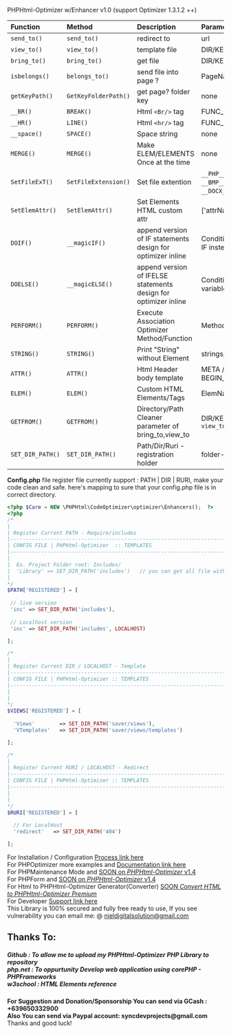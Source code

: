PHPHtml-Optimizer w/Enhancer v1.0 (support Optimizer 1.3.1.2 ++)


|Function        | Method         |  Description   |  Parameters                   |  
|:---            |:---            |:---            |:---                           |
| `send_to()`    | `send_to()`    | redirect to    |url       |
| `view_to()`    | `view_to()`    | template file  |DIR/KEY/filename |
| `bring_to()`    | `bring_to()`  | get file       |DIR/KEY/filename/Extension/INCLUDES/INCLUDES_ONCE/REQUIRE |
| `isbelongs()`   | `belongs_to()` | send file into page ? |PageName/KeyFolderPath/__KEY_FOLDER_PATH__/'keyFolderPath' |
| `getKeyPath()`   | `GetKeyFolderPath()` | get page? folder key | none |
| `__BR()`   | `BREAK()` | Html `<Br/>` tag | FUNC_ASSOC/METHOD_ASSOC/CLASS_ASSOC |
| `__HR()`   | `LINE()` | Html `<hr/>` tag | FUNC_ASSOC/METHOD_ASSOC/CLASS_ASSOC |
| `__space()`   | `SPACE()` | Space string | none |
| `MERGE()`   | `MERGE()` | Make ELEM/ELEMENTS Once at the time| none |
| `SetFileExT()`   | `SetFileExtension() ` | Set file extention | `__PHP__`,` __HTML__ `,`__CSS__`,`__JS__`,`__JPG__`,`__JPEG__`,`__PNG__`,`__GIF__`, ` __BMP__`, `__TEX__`,`__XLS__`,`__XLSX__`,`__DOCX__`, `__DOCX__`,`__PPT__`,`__PPTX__`,`__ODT__`, `__TXT__`, `__RTF__` |
| `SetElemAttr()`   | `SetElemAttr()` | Set Elements HTML custom attr | ['attrName'],['attrValue'] |
| `DOIF()`   | `__magicIF()` | append version of IF statements design for optimizer inline | Condition[Bool]/Result __NOTE:__ Not support Global variable use Ternary IF instead |
| `DOELSE()`   | `__magicELSE()` | append version of IFELSE statements design for optimizer inline | Condition[Bool]/DefaultValue/Result  __NOTE:__ Not support Global variable use Ternary IF instead|
| `PERFORM()`   | `PERFORM()` | Execute Association Optimizer Method/Function | MethodsOrFunctions/FUNC_ASSOC/METHOD_ASSOC/CLASS_ASSOC |
| `STRING()`   | `STRING()` | Print "String" without Element | strings/FUNC_ASSOC/METHOD_ASSOC/CLASS_ASSOC |
| `ATTR()`   | `ATTR()` | Html Header body template | META / TITLE / LINK / SCRIPT / CUSTOM_END / BEGIN_CUSTOM_END |
| `ELEM()`   | `ELEM()` | Custom HTML Elements/Tags | ElemName/Value/ElemAttr/ElemId/ElemClass |
| `GETFROM()`   | `GETFROM()` | Directory/Path Cleaner parameter of bring_to,view_to  | DIR/KEY/ ` bring_to(GETFROM(['PATH','inc']), 'hero', __PHP__);` `view_to()` |
| `SET_DIR_PATH()`   | `SET_DIR_PATH()` | Path/Dir/Ruri - registration holder | folder-file-directory, LOCALHOST |

__Config.php__ file register file currently support : PATH | DIR | RURI, make your code clean and safe. here's mapping to sure that your config.php file is in correct directory.

```PHP
<?php $Care = NEW \PHPHtml\CodeOptimizer\optimizer\Enhancers();  ?>
<?php 
/*
|
| Register Current PATH - Require/includes
|--------------------------------------------------------------------------
| CONFIG FILE | PHPHtml-Optimizer  :: TEMPLATES
|--------------------------------------------------------------------------
|   
|  Ex. Project Folder root: Includes/   
|  'Library' => SET_DIR_PATH('includes')   // you can get all file within this folder
|
*/
$PATH['REGISTERED'] = [
 
 // live version
 'inc' => SET_DIR_PATH('includes'),
 
 // Localhost version 
 'inc' => SET_DIR_PATH('includes', LOCALHOST)

];

/*
|
| Register Current DIR / LOCALHOST - Template
|--------------------------------------------------------------------------
| CONFIG FILE | PHPHtml-Optimizer :: TEMPLATES
|--------------------------------------------------------------------------
|   
|
*/
$VIEWS['REGISTERED'] = [
 
  'Views'        => SET_DIR_PATH('saver/views'),
  'VTemplates'   => SET_DIR_PATH('saver/views/templates')        

];

/*
|
| Register Current RURI / LOCALHOST - Redirect
|--------------------------------------------------------------------------
| CONFIG FILE | PHPHtml-Optimizer :: TEMPLATES
|--------------------------------------------------------------------------
|   
|
*/
$RURI['REGISTERED'] = [
  
  // For LocalHost 
  'redirect'   => SET_DIR_PATH('404')     

];


```

For Installation / Configuration <a href="https://github.com/nielsofficeofficial/PHPHtml-Optimizer-Installations"> Process link here </a><br /> 
For PHPOptimizer more examples and <a href="https://github.com/nielsofficeofficial/PHPHtml-Optimizer-Docx"> Documentation link here </a><br /> 
For PHPMaintenance Mode and <a href="#"> SOON on <i>PHPHtml-Optimizer</i> v1.4 </a><br />
For PHPForm and <a href="#"> SOON on <i>PHPHtml-Optimizer</i> v1.4 </a><br /> 
For Html to PHPHtml-Optimizer Generator(Converter) <a href="#"> SOON <i> Convert HTML to PHPHtml-Optimizer Premium</i></a><br /> 
For Developer <a href="https://github.com/nielsofficeofficial/PHPHtml-Optimizer/issues"> Support link here </a><br /> 
This Library is 100% secured and fully free ready to use, If you see vulnerability you can email me: @ nieldigitalsolution@gmail.com

<h2>Thanks To:</h2>
<h5>
Github : To allow me to upload my PHPHtml-Optimizer PHP Library to repository<br /> 
php.net : To oppurtunity Develop web application using corePHP - PHPFrameworks<br />
w3school : HTML Elements reference</h5>

__For Suggestion and Donation/Sponsorship You can send via GCash : +639650332900__ <br /> __Also You can send via Paypal account: syncdevprojects@gmail.com__ <br /> Thanks and good luck! 

